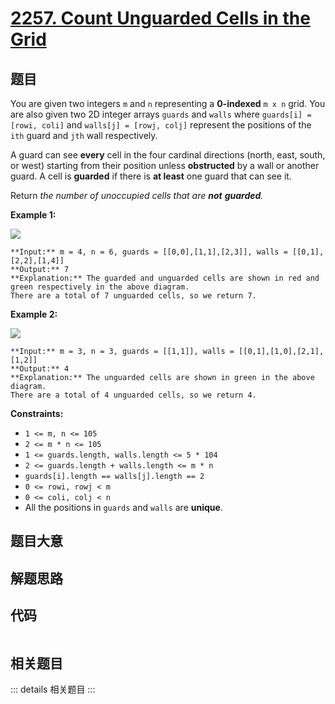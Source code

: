 # [2257. Count Unguarded Cells in the Grid](https://leetcode.com/problems/count-unguarded-cells-in-the-grid)

## 题目

You are given two integers `m` and `n` representing a **0-indexed** `m x n`
grid. You are also given two 2D integer arrays `guards` and `walls` where
`guards[i] = [rowi, coli]` and `walls[j] = [rowj, colj]` represent the
positions of the `ith` guard and `jth` wall respectively.

A guard can see **every** cell in the four cardinal directions (north, east,
south, or west) starting from their position unless **obstructed** by a wall
or another guard. A cell is **guarded** if there is **at least** one guard
that can see it.

Return _the number of unoccupied cells that are **not** **guarded**._



**Example 1:**

![](https://assets.leetcode.com/uploads/2022/03/10/example1drawio2.png)

    
    
    **Input:** m = 4, n = 6, guards = [[0,0],[1,1],[2,3]], walls = [[0,1],[2,2],[1,4]]
    **Output:** 7
    **Explanation:** The guarded and unguarded cells are shown in red and green respectively in the above diagram.
    There are a total of 7 unguarded cells, so we return 7.
    

**Example 2:**

![](https://assets.leetcode.com/uploads/2022/03/10/example2drawio.png)

    
    
    **Input:** m = 3, n = 3, guards = [[1,1]], walls = [[0,1],[1,0],[2,1],[1,2]]
    **Output:** 4
    **Explanation:** The unguarded cells are shown in green in the above diagram.
    There are a total of 4 unguarded cells, so we return 4.
    



**Constraints:**

  * `1 <= m, n <= 105`
  * `2 <= m * n <= 105`
  * `1 <= guards.length, walls.length <= 5 * 104`
  * `2 <= guards.length + walls.length <= m * n`
  * `guards[i].length == walls[j].length == 2`
  * `0 <= rowi, rowj < m`
  * `0 <= coli, colj < n`
  * All the positions in `guards` and `walls` are **unique**.


## 题目大意

## 解题思路

## 代码

```javascript

```

## 相关题目

::: details 相关题目
:::
